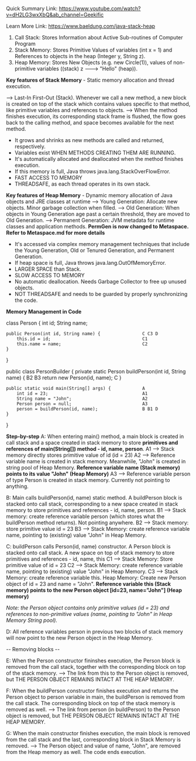 Quick Summary Link: https://www.youtube.com/watch?v=dH2LG3wxXbQ&ab_channel=Geekific

Learn More Link: https://www.baeldung.com/java-stack-heap

1. Call Stack: Stores Information about Active Sub-routines of Computer Program
2. Stack Memory: Stores Primitive Values of variables (int x = 1) and References to objects in the heap (Integer y, String z).
3. Heap Memory: Stores New Objects (e.g. new Circle(1)), values of non-primitive variables ((stack) z ---> "Hello" (heap)).

**Key features of Stack Memory** - Static memory allocation and thread execution.

--> Last-In First-Out (Stack). Whenever we call a new method, a new block is created on top of the stack which contains values specific to that method, like primitive variables and references to objects.
--> When the method finishes execution, its corresponding stack frame is flushed, the flow goes back to the calling method, and space becomes available for the next method.

- It grows and shrinks as new methods are called and returned, respectively.
- Variables exist WHEN METHODS CREATING THEM ARE RUNNING.
- It's automatically allocated and deallocated when the method finishes execution.
- If this memory is full, Java throws java.lang.StackOverFlowError.
- FAST ACCESS TO MEMORY
- THREADSAFE, as each thread operates in its own stack.

**Key features of Heap Memory** - Dynamic memory allocation of Java objects and JRE classes at runtime
--> Young Generation: Allocate new objects. Minor garbage collection when filled.
--> Old Generation: When objects in Young Generation age past a certain threshold, they are moved to Old Generation.
--> Permanent Generation: JVM metadata for runtime classes and application methods. 
**PermGen is now changed to Metaspace. Refer to Metaspace.md for more details**

- It's accessed via complex memory management techniques that include the Young Generation, Old or Tenured Generation, and Permanent Generation.
- If heap space is full, Java throws java.lang.OutOfMemoryError.
- LARGER SPACE than Stack.
- SLOW ACCESS TO MEMORY
- No automatic deallocation. Needs Garbage Collector to free up unused objects.
- NOT THREADSAFE and needs to be guarded by properly synchronizing the code.

**Memory Management in Code**

class Person {
int id;
String name;

    public Person(int id, String name) {                C C3 D
        this.id = id;                                   C1
        this.name = name;                               C2
    }

}

public class PersonBuilder {
private static Person buildPerson(int id, String name) { B2 B3
return new Person(id, name);                            C 
}

    public static void main(String[] args) {            A
        int id = 23;                                    A1
        String name = "John";                           A2
        Person person = null;                           A3
        person = buildPerson(id, name);                 B B1 D
    }

}

**Step-by-step**
A: When entering main() method, a main block is created in call stack and a space created in stack memory to store **primitives and references of main(String[]) method - id, name, person**.
A1 --> Stack memory directly stores primitive value of id (id = 23)
A2 --> Reference variable name is created in stack memory. Meanwhile, "John" is created in string pool of Heap Memory. **Reference variable name (Stack memory) points to its value "John" (Heap Memory)**
A3 --> Reference variable person of type Person is created in stack memory. Currently not pointing to anything.

B: Main calls buildPerson(id, name) static method. A buildPerson block is stacked onto call stack, corresponding to a new space created in stack memory to store primitives and references - id, name, person.
B1 --> Stack memory: create reference variable person (which stores what the buildPerson method returns). Not pointing anywhere.
B2 --> Stack memory: store primitive value id = 23
B3 --> Stack Memory: create reference variable name, pointing to (existing) value "John" in Heap Memory.

C: buildPerson calls Person(id, name) constructor. A Person block is stacked onto call stack. A new space on top of stack memory to store primitives and references - id, name, this
C1 --> Stack Memory: Store primitive value of id = 23
C2 --> Stack Memory: create reference variable name, pointing to (existing) value "John" in Heap Memory.
C3 --> Stack Memory: create reference variable this. Heap Memory: Create new Person object of id = 23 and name = "John". **Reference variable this (Stack memory) points to the new Person object [id=23, name="John"] (Heap memory)**

*Note: the Person object contains only primitive values (id = 23) and references to non-primitive values (name, pointing to "John" in Heap Memory String pool).*

D: All reference variables person in previous two blocks of stack memory will now point to the new Person object in the Heap Memory.

-- Removing blocks --

E: When the Person constructor fininshes execution, the Person block is removed from the call stack, together with the corresponding block on top of the stack memory. 
--> The link from this to the Person object is removed, but THE PERSON OBJECT REMAINS INTACT AT THE HEAP MEMORY.

F: When the buildPerson constructor finishes execution and returns the Person object to person variable in main, the buildPerson is removed from the call stack. The corresponding block on top of the stack memory is removed as well.
--> The link from person (in buildPerson) to the Person object is removed, but THE PERSON OBJECT REMAINS INTACT AT THE HEAP MEMORY.

G: When the main constructor finishes execution, the main block is removed from the call stack and the last, corresponding block in Stack Memory is removed. 
--> The Person object and value of name, "John", are removed from the Heap memory as well. The code ends execution.